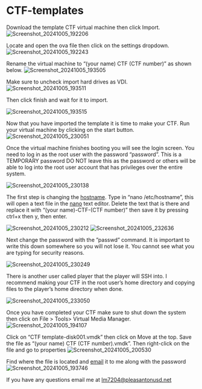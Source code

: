 # CTF-templates
Download the template CTF virtual machine then click Import.
![Screenshot_20241005_192206](https://github.com/user-attachments/assets/2c0b24d0-9789-4c54-9518-24835d6d2fad)

Locate and open the ova file then click on the settings dropdown.
![Screenshot_20241005_192243](https://github.com/user-attachments/assets/63444b5d-98d9-4376-bc82-94b710b76068)

Rename the virtual machine to “(your name) CTF (CTF number)” as shown below.
![Screenshot_20241005_193505](https://github.com/user-attachments/assets/d0c43bd2-452f-4914-b989-7185fb1547ce)

Make sure to uncheck import hard drives as VDI.
![Screenshot_20241005_193511](https://github.com/user-attachments/assets/15b9c589-3ff8-42fd-908c-f1702bf3aef2)

Then click finish and wait for it to import.

![Screenshot_20241005_193515](https://github.com/user-attachments/assets/04801641-a793-4d75-8ada-0094343621ea)

Now that you have imported the template it is time to make your CTF. Run your virtual machine by clicking on the start button.
![Screenshot_20241005_230051](https://github.com/user-attachments/assets/595b7db5-12da-4fc8-b78f-fba6c4de4cf3)

Once the virtual machine finishes booting you will see the login screen. You need to log in as the root user with the password “password”. This is a TEMPORARY password DO NOT leave this as the password or others will be able to log into the root user account that has privileges over the entire system.

![Screenshot_20241005_230138](https://github.com/user-attachments/assets/49f52653-c3eb-49ba-a479-49684c1ac112)

The first step is changing the [hostname](https://en.wikipedia.org/wiki/Hostname). Type in “nano /etc/hostname”, this will open a text file in the [nano](https://en.wikipedia.org/wiki/GNU_nano) text editor. Delete the text that is there and replace it with “(your name)-CTF-(CTF number)” then save it by pressing ctrl+x then y, then enter.

![Screenshot_20241005_230212](https://github.com/user-attachments/assets/b2c63252-ed44-4cb4-86ec-13d5936c9c15)
![Screenshot_20241005_232636](https://github.com/user-attachments/assets/2e8139ab-bf1d-4cb3-97ec-b7517f012bf5)

Next change the password with the ”passwd” command. It is important to write this down somewhere so you will not lose it. You cannot see what you are typing for security reasons.

![Screenshot_20241005_230249](https://github.com/user-attachments/assets/7395567e-9bc6-44eb-8ba3-3216313b851c)

There is another user called player that the player will SSH into. I recommend making your CTF in the root user’s home directory and copying files to the player’s home directory when done.

![Screenshot_20241005_233050](https://github.com/user-attachments/assets/9736da97-2cc8-4ebd-b9b8-23b32e7e49d9)

Once you have completed your CTF make sure to shut down the system then click on File > Tools> Virtual Media Manager.
![Screenshot_20241005_194107](https://github.com/user-attachments/assets/4a44c991-390a-4c38-b0f6-946bdb9deb88)

Click on “CTF template-disk001.vmdk” then click on Move at the top. Save the file as “(your name) CTF (CTF number).vmdk”. Then right-click on the file and go to properties
![Screenshot_20241005_200530](https://github.com/user-attachments/assets/078be427-8709-4429-b745-98d7f3a409f8)

Find where the file is located and [email](mailto:lm7204@pleasantonusd.net) it to me along with the password
![Screenshot_20241005_193746](https://github.com/user-attachments/assets/02e9dd54-3c99-4065-abd9-a15c40302ab7)

If you have any questions email me at [lm7204@pleasantonusd.net](mailto:lm7204@pleasantonusd.net)
